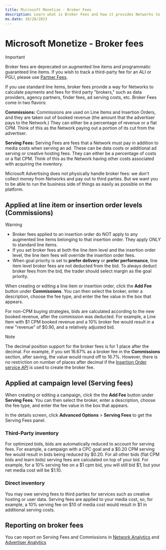 ```yaml
---
title: Microsoft Monetize - Broker Fees
description: Learn what is Broker Fees and how it provides Networks to calculate payments and fees for third party brokers.
ms.date: 10/28/2023
---
```



# Microsoft Monetize - Broker fees

> [!IMPORTANT]
> Broker fees are deprecated on augmented line items and programmatic guaranteed line items. If you wish to track a third-party fee for an ALI or PGLI, please use [Partner Fees](partner-fees.md).

If you use standard line items, broker fees provide a way for
Networks to calculate payments and fees for
third party "brokers," such as data providers, agency partners, finder
fees, ad serving costs, etc. Broker Fees come in two flavors:

**Commissions:** Commissions are used on Line Items and Insertion
Orders, and they are taken out of booked revenue (the amount that the
advertiser pays to the Network.) They can either
be a percentage of revenue or a flat CPM. Think of this as the
Network paying out a portion of its cut from the
advertiser.

**Serving Fees:** Serving Fees are fees that a
Network must pay in addition to media costs when
serving an ad. These can be data costs or additional ad serving or
creative hosting fees. They can either be a percentage of costs or a
flat CPM. Think of this as the Network having
other costs associated with acquiring the inventory.

Microsoft Advertising does not physically handle broker fees: we
don't collect money from Networks and pay out to
third parties. But we want you to be able to run the business side of
things as easily as possible on the platform.

## Applied at line item or insertion order levels (Commissions)

> [!WARNING]
> - Broker fees applied to an insertion order do NOT apply to any augmented line items belonging to that insertion order. They apply ONLY to standard line items.
> - If you set broker fees at both the line item level and the insertion order level, the line item fees will override the insertion order fees.
> - When goal priority is set to **prefer delivery** or **prefer performance**, line item level broker fees are not deducted from the bid. To always deduct broker fees from the bid, the trader should select margin as the goal priority.

When creating or editing a line item or insertion order, click the
**Add Fee** button under
**Commissions**. You can then select the
broker, enter a description, choose the fee type, and enter the fee
value in the box that appears.

For non-CPM buying strategies, bids are calculated according to the new
booked revenue, after the commission was deducted. For example, a Line
Item with $1 CPM booked revenue and a 10% broker fee would result in a
new "revenue" of $0.90, and a relatively adjusted bid.

> [!NOTE]
> The decimal position support for the broker fees is for 1 place after the decimal. For example, if you set 16.67% as a broker fee in the **Commissions** section, after saving, the value would round off to 16.7%. However, there is no restriction on number of places after decimal if the [Insertion Order service API](../digital-platform-api/insertion-order-service.md) is used to create the broker fee.

## Applied at campaign level (Serving fees)

When creating or editing a campaign, click the the
**Add Fee** button under
**Serving Fees**. You can then select the
broker, enter a description, choose the fee type, and enter the fee
value in the box that appears.

In the details screen, click
**Advanced Options**
 \> **Serving Fees** to get
the Serving Fees panel.

### Third-Party inventory

For optimized bids, bids are automatically reduced to account for
serving fees. For example, a campaign with a CPC goal and a $0.20 CPM
serving fee would result in bids being reduced by $0.20. For all other
bids (flat CPM bids and learn bids) serving fees are calculated on top
of your bid. For example, for a 10% serving fee on a $1 cpm bid, you
will still bid $1, but your net media cost will be $1.10.

### Direct inventory

You may owe serving fees to third parties for services such as creative
hosting or user data. Serving fees are applied to your media cost, so,
for example, a 10% serving fee on $10 of media cost would result in $1
in additional serving costs.

## Reporting on broker fees

You can report on Serving Fees and Commissions in [Network Analytics](network-reporting.md)
 and [Advertiser Analytics](advertiser-reporting.md)
